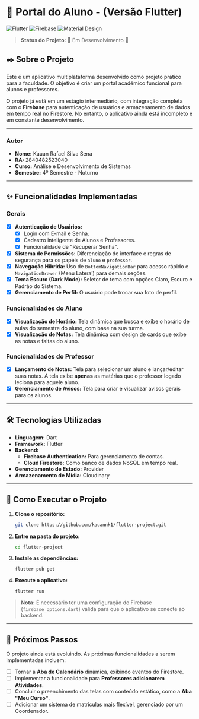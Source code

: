 # 📱 Portal do Aluno - (Versão Flutter)

![Flutter](https://img.shields.io/badge/Flutter-02569B?style=for-the-badge&logo=flutter&logoColor=white)
![Firebase](https://img.shields.io/badge/Firebase-FFCA28?style=for-the-badge&logo=firebase&logoColor=black)
![Material Design](https://img.shields.io/badge/Material%20Design%203-757575?style=for-the-badge&logo=material-design&logoColor=white)

> **Status do Projeto:** 🚧 Em Desenvolvimento 🚧

## ✒️ Sobre o Projeto

Este é um aplicativo multiplataforma desenvolvido como projeto prático para a faculdade. O objetivo é criar um portal acadêmico funcional para alunos e professores.

O projeto já está em um estágio intermediário, com integração completa com o **Firebase** para autenticação de usuários e armazenamento de dados em tempo real no Firestore. No entanto, o aplicativo ainda está incompleto e em constante desenvolvimento.

---

### **Autor**

* **Nome:** Kauan Rafael Silva Sena
* **RA:** 2840482523040
* **Curso:** Análise e Desenvolvimento de Sistemas
* **Semestre:** 4º Semestre - Noturno

---

## ✨ Funcionalidades Implementadas

### Gerais
- [x] **Autenticação de Usuários:**
    - [x] Login com E-mail e Senha.
    - [x] Cadastro inteligente de Alunos e Professores.
    - [x] Funcionalidade de "Recuperar Senha".
- [x] **Sistema de Permissões:** Diferenciação de interface e regras de segurança para os papéis de `aluno` e `professor`.
- [x] **Navegação Híbrida:** Uso de `BottomNavigationBar` para acesso rápido e `NavigationDrawer` (Menu Lateral) para demais seções.
- [x] **Tema Escuro (Dark Mode):** Seletor de tema com opções Claro, Escuro e Padrão do Sistema.
- [x] **Gerenciamento de Perfil:** O usuário pode trocar sua foto de perfil.

### Funcionalidades do Aluno
- [x] **Visualização de Horário:** Tela dinâmica que busca e exibe o horário de aulas do semestre do aluno, com base na sua turma.
- [x] **Visualização de Notas:** Tela dinâmica com design de cards que exibe as notas e faltas do aluno.

### Funcionalidades do Professor
- [x] **Lançamento de Notas:** Tela para selecionar um aluno e lançar/editar suas notas. A tela exibe **apenas** as matérias que o professor logado leciona para aquele aluno.
- [x] **Gerenciamento de Avisos:** Tela para criar e visualizar avisos gerais para os alunos.

---

## 🛠️ Tecnologias Utilizadas

* **Linguagem:** Dart
* **Framework:** Flutter
* **Backend:**
    * **Firebase Authentication:** Para gerenciamento de contas.
    * **Cloud Firestore:** Como banco de dados NoSQL em tempo real.
* **Gerenciamento de Estado:** Provider
* **Armazenamento de Mídia:** Cloudinary

---

## 🚀 Como Executar o Projeto

1.  **Clone o repositório:**
    ```sh
    git clone https://github.com/kauannk1/flutter-project.git
    ```
2.  **Entre na pasta do projeto:**
    ```sh
    cd flutter-project
    ```
3.  **Instale as dependências:**
    ```sh
    flutter pub get
    ```
4.  **Execute o aplicativo:**
    ```sh
    flutter run
    ```
> **Nota:** É necessário ter uma configuração do Firebase (`firebase_options.dart`) válida para que o aplicativo se conecte ao backend.

---

## 🔮 Próximos Passos

O projeto ainda está evoluindo. As próximas funcionalidades a serem implementadas incluem:

- [ ] Tornar a **Aba de Calendário** dinâmica, exibindo eventos do Firestore.
- [ ] Implementar a funcionalidade para **Professores adicionarem Atividades**.
- [ ] Concluir o preenchimento das telas com conteúdo estático, como a **Aba "Meu Curso"**.
- [ ] Adicionar um sistema de matrículas mais flexível, gerenciado por um Coordenador.
